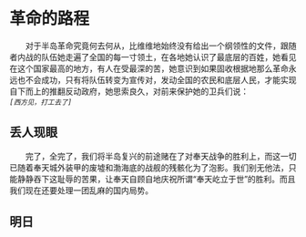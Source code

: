 # 革命的路程
&emsp;&emsp;对于半岛革命究竟何去何从，比维维地始终没有给出一个纲领性的文件，跟随者内战的队伍她走遍了全国的每一寸领土，在各地她认识了最底层的百姓，她看见在这个国家最高的地方，有人在受最深的苦，她意识到如果固收根据地那么革命永远也不会成功，只有将队伍转变为宣传对，发动全国的农民和底层人民，才能实现自下而上的推翻反动政府，她思索良久，对前来保护她的卫兵们说：  
*```[西方见，打工去了]```*  
## 丢人现眼
&emsp;&emsp;完了，全完了，我们将半岛复兴的前途赌在了对奉天战争的胜利上，而这一切已随着奉天城外装甲的废墟和渤海底的战舰的残骸化为了泡影。我们别无他法，只能静静吞下这耻辱的苦果，让奉天自顾自地庆祝所谓“奉天屹立于世”的胜利。而且我们现在还要处理一团乱麻的国内局势。  
## 明日
&emsp;&emsp;